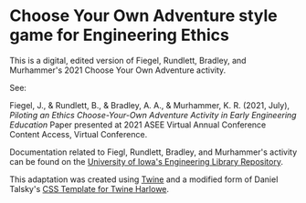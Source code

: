 # Choose Your Own Adventure style game for Engineering Ethics
This is a digital, edited version of Fiegel, Rundlett, Bradley, and Murhammer's 2021 Choose Your Own Adventure activity.

See:

Fiegel, J., & Rundlett, B., & Bradley, A. A., & Murhammer, K. R. (2021, July), *Piloting an Ethics Choose-Your-Own Adventure Activity in Early Engineering Education* Paper presented at 2021 ASEE Virtual Annual   Conference Content Access, Virtual Conference.

Documentation related to Fiegl, Rundlett, Bradley, and Murhammer's activity can be found on the [University of Iowa's Engineering Library Repository](https://guides.lib.uiowa.edu/c.php?g=1226951&p=8977868).

This adaptation was created using [Twine](https://twinery.org/) and a modified form of Daniel Talsky's [CSS Template for Twine Harlowe](https://github.com/danieltalsky/twine-css-template).

